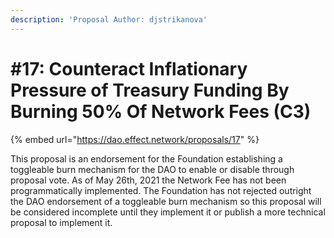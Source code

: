```yaml
---
description: 'Proposal Author: djstrikanova'
---
```


# #17: Counteract Inflationary Pressure of Treasury Funding By Burning 50% Of Network Fees (C3)

{% embed url="https://dao.effect.network/proposals/17" %}

This proposal is an endorsement for the Foundation establishing a toggleable burn mechanism for the DAO to enable or disable through proposal vote. As of May 26th, 2021 the Network Fee has not been programmatically implemented. The Foundation has not rejected outright the DAO endorsement of a toggleable burn mechanism so this proposal will be considered incomplete until they implement it or publish a more technical proposal to implement it.&#x20;
